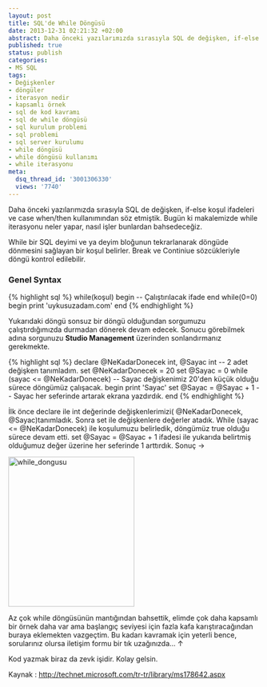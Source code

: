 ```yaml
---
layout: post
title: SQL'de While Döngüsü
date: 2013-12-31 02:21:32 +02:00
abstract: Daha önceki yazılarımızda sırasıyla SQL de değişken, if-else koşul ifadeleri ve case when/then kullanımından söz etmiştik. Bugün ki makalemizde while ...
published: true
status: publish
categories:
- MS SQL
tags:
- Değişkenler
- döngüler
- iterasyon nedir
- kapsamlı örnek
- sql de kod kavramı
- sql de while döngüsü
- sql kurulum problemi
- sql problemi
- sql server kurulumu
- while döngüsü
- while döngüsü kullanımı
- while iterasyonu
meta:
  dsq_thread_id: '3001306330'
  views: '7740'
---
```


Daha önceki yazılarımızda sırasıyla SQL de değişken, if-else koşul ifadeleri ve case when/then kullanımından söz etmiştik. Bugün ki makalemizde while iterasyonu neler yapar, nasıl işler bunlardan bahsedeceğiz.

While bir SQL deyimi ve ya deyim bloğunun tekrarlanarak döngüde dönmesini sağlayan bir koşul belirler. Break ve Continiue sözcükleriyle döngü kontrol edilebilir.

### Genel Syntax

{% highlight sql %}
while(koşul)
begin
   -- Çalıştırılacak ifade
end
while(0=0)
begin
    print 'uykusuzadam.com'
end
{% endhighlight %}

Yukarıdaki döngü sonsuz bir döngü olduğundan sorgumuzu çalıştırdığımızda durmadan dönerek devam edecek. Sonucu görebilmek adına sorgunuzu **Studio Management** üzerinden sonlandırmanız gerekmekte.

{% highlight sql %}
declare @NeKadarDonecek int, @Sayac int -- 2 adet değişken tanımladım.
set @NeKadarDonecek = 20
set @Sayac = 0
while (sayac <= @NeKadarDonecek) -- Sayac değişkenimiz 20'den küçük olduğu sürece döngümüz çalışacak.
begin
    print 'Sayac'
    set @Sayac = @Sayac + 1 -- Sayac her seferinde artarak ekrana yazdırdık.
end
{% endhighlight %}

İlk önce declare ile int değerinde değişkenlerimizi( @NeKadarDonecek, @Sayac)tanımladık. Sonra set ile değişkenlere değerler atadık. While (sayac <= @NeKadarDonecek) ile koşulumuzu belirledik, döngümüz true olduğu sürece devam etti. set @Sayac = @Sayac + 1 ifadesi ile yukarıda belirtmiş olduğumuz değer üzerine her seferinde 1 arttırdık. Sonuç →

<img src="{{ site.baseurl }}/assets/while_dongusu-252x300.jpg" alt="while_dongusu" width="252" height="300" />

Az çok while döngüsünün mantığından bahsettik, elimde çok daha kapsamlı bir örnek daha var ama başlangıç seviyesi için fazla kafa karıştıracağından buraya eklemekten vazgeçtim. Bu kadarı kavramak için yeterli bence, sorularınız olursa iletişim formu bir tık uzağınızda… ↑

Kod yazmak biraz da zevk işidir. Kolay gelsin.

Kaynak : http://technet.microsoft.com/tr-tr/library/ms178642.aspx
